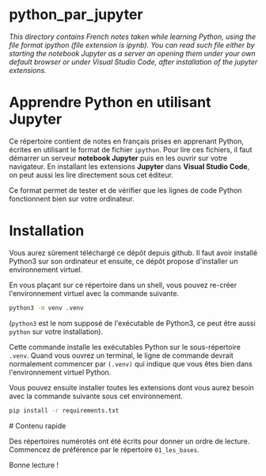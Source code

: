 # python_par_jupyter

<em>
This directory contains French notes taken while learning Python, using the file format ipython (file extension is ipynb). You can read such file either by starting the notebook Jupyter as a server an opening them under your own default browser or under Visual Studio Code, after installation of the jupyter extensions.
</em>

# Apprendre Python en utilisant Jupyter

Ce répertoire contient de notes en français prises en apprenant Python, écrites en utilisant le format de fichier `ipython`. Pour lire ces fichiers, il faut démarrer un serveur  **notebook Jupyter** puis en les ouvrir sur votre navigateur. En installant les extensions **Jupyter** dans **Visual Studio Code**, on peut aussi les lire directement sous cet éditeur.

Ce format permet de tester et de vérifier que les lignes de code Python fonctionnent bien sur votre ordinateur.


# Installation

Vous aurez sûrement téléchargé ce dépôt depuis github. Il faut avoir installé Python3 sur son ordinateur et ensuite, ce dépôt propose d'installer un environnement virtuel.

En vous plaçant sur ce répertoire dans un shell, vous pouvez re-créer l'environnement virtuel avec la commande suivante.

```bash
python3 -m venv .venv
```
(`python3` est le nom supposé de l'exécutable de Python3, ce peut être aussi `python` sur votre installation).

Cette commande installe les exécutables Python sur le sous-répertoire `.venv`. Quand vous ouvrez un terminal, le ligne de commande devrait normalement commencer par `(.venv)` qui indique que vous êtes bien dans l'environnement virtuel Python.

Vous pouvez ensuite installer toutes les extensions dont vous aurez besoin avec la commande suivante sous cet environnement.

```bash
pip install -r requirements.txt
```

# Contenu rapide

Des répertoires numérotés ont été écrits pour donner un ordre de lecture. Commencez de préférence par le répertoire `01_les_bases`.


Bonne lecture !

